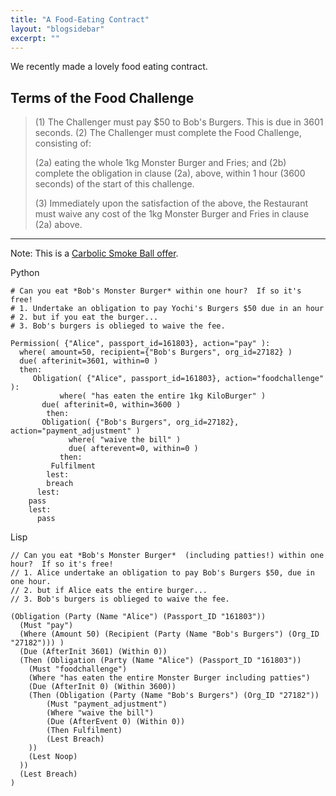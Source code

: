 ```yaml
---
title: "A Food-Eating Contract"
layout: "blogsidebar"
excerpt: ""
---
```

We recently made a lovely food eating contract.

Terms of the Food Challenge
------------------------------------


> (1) The Challenger must pay $50 to Bob's Burgers.  This is due in 3601 seconds.
> (2) The Challenger must complete the Food Challenge, consisting of:
>    
>    (2a) eating the whole 1kg Monster Burger and Fries; and
>    (2b) complete the obligation in clause (2a), above, within 1 hour (3600 seconds) of the start of this challenge.
>
> (3) Immediately upon the satisfaction of the above, the Restaurant must waive any cost of the 1kg Monster Burger and Fries in clause (2a) above.

------------------------------------

Note: This is a [Carbolic Smoke Ball offer](https://en.wikipedia.org/wiki/Carlill_v_Carbolic_Smoke_Ball_Co).

Python

```
# Can you eat *Bob's Monster Burger* within one hour?  If so it's free!
# 1. Undertake an obligation to pay Yochi's Burgers $50 due in an hour
# 2. but if you eat the burger... 
# 3. Bob's burgers is oblieged to waive the fee.

Permission( {"Alice", passport_id=161803}, action="pay" ):
  where( amount=50, recipient={"Bob's Burgers", org_id=27182} )
  due( afterinit=3601, within=0 )
  then:
     Obligation( {"Alice", passport_id=161803}, action="foodchallenge" ):
           where( "has eaten the entire 1kg KiloBurger" )
	   due( afterinit=0, within=3600 )
    	then:
	   Obligation( {"Bob's Burgers", org_id=27182}, action="payment_adjustment" )
             where( "waive the bill" )
             due( afterevent=0, within=0 )
           then:
	     Fulfilment
        lest:
	    breach
      lest:
	pass
    lest:
      pass
```

Lisp

```
// Can you eat *Bob's Monster Burger*  (including patties!) within one hour?  If so it's free!
// 1. Alice undertake an obligation to pay Bob's Burgers $50, due in one hour.
// 2. but if Alice eats the entire burger... 
// 3. Bob's burgers is oblieged to waive the fee.

(Obligation (Party (Name "Alice") (Passport_ID "161803"))
  (Must "pay")
  (Where (Amount 50) (Recipient (Party (Name "Bob's Burgers") (Org_ID "27182"))) )
  (Due (AfterInit 3601) (Within 0))
  (Then (Obligation (Party (Name "Alice") (Passport_ID "161803"))
    (Must "foodchallenge")
    (Where "has eaten the entire Monster Burger including patties")
    (Due (AfterInit 0) (Within 3600))
    (Then (Obligation (Party (Name "Bob's Burgers") (Org_ID "27182"))
        (Must "payment_adjustment")
        (Where "waive the bill")
        (Due (AfterEvent 0) (Within 0))
        (Then Fulfilment)
        (Lest Breach)
    ))
    (Lest Noop)
  ))
  (Lest Breach)
)
```
